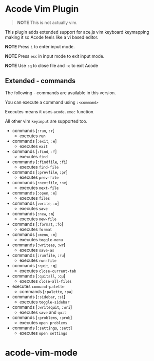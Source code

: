 # Acode Vim Plugin

> **NOTE** This is not actually vim. 

This plugin adds extended support for ace.js vim keyboard keymapping making it so Acode feels like a vi based editor.

**NOTE** Press `i` to enter input mode.

**NOTE** Press `esc` in input mode to exit input mode.

**NOTE** Use `:q` to close file and `:e` to exit Acode

## Extended    - commands 
The following    - commands  are available in this version.


You can execute a command using `:<command>`

Executes means it uses `acode.exec` function.

All other vim `keyinput` are supported too.

 - commands [`:run`, `:r`]
    - executes `run`
 - commands [`:exit`, `:e`]
    - executes `exit`
 - commands [`:find`, `:f`]
    - executes `find`
 - commands [`:findfile`, `:fi`]
    - executes `find-file`
 - commands [`:prevfile`, `:pr`]
    - executes `prev-file`
 - commands [`:nextfile`, `:ne`]
    - executes `next-file`
 - commands [`:open`, `:o`]
    - executes `files`
 - commands [`:write`, `:w`]
    - executes `save`
 - commands [`:new`, `:n`]
    - executes `new-file`
 - commands [`:format`, `:fo`]
    - executes `format`
 - commands [`:menu`, `:m`]
    - executes `toggle-menu`
 - commands [`:writeas`, `:wr`]
    - executes `save-as`
 - commands [`:runfile`, `:ru`]
     - executes `run-file`
 - commands [`:quit`, `:q`]
     - executes `close-current-tab`
 - commands [`:quitall`, `:qu`]
    - executes `close-all-files`
 - executes `command-palette`
    - commands [`:palette`, `:pa`]
 - commands [`:sidebar`, `:si`]
    - executes `toggle-sidebar`
 - commands [`:writequit`, `:wri`]
    - executes `save` and `quit`
 - commands [`:problems`, `:prob`]
    - executes `open problems`
 - commands [`:settings`, `:sett`]
    - executes `open settings`
# acode-vim-mode
